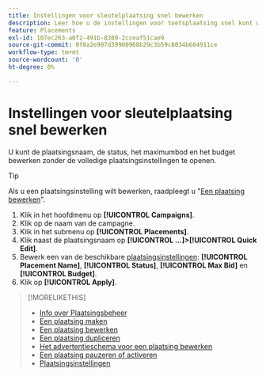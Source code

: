 ```yaml
---
title: Instellingen voor sleutelplaatsing snel bewerken
description: Leer hoe u de instellingen voor toetsplaatsing snel kunt wijzigen.
feature: Placements
exl-id: 107ec263-a0f2-491b-8380-2cceaf51cae9
source-git-commit: 0f0a2e907d39900968b29c3b59c8034b604911ce
workflow-type: tm+mt
source-wordcount: '0'
ht-degree: 0%

---
```


# Instellingen voor sleutelplaatsing snel bewerken

<!-- Some placements don't have this option. Clarify which placement types aren't eligible -- is it PG placements, or all placements using private inventory? And anything else? -->

U kunt de plaatsingsnaam, de status, het maximumbod en het budget bewerken zonder de volledige plaatsingsinstellingen te openen.

>[!TIP]
>
> Als u een plaatsingsinstelling wilt bewerken, raadpleegt u &quot;[Een plaatsing bewerken](/help/dsp/campaign-management/placements/placement-edit.md)&quot;.

1. Klik in het hoofdmenu op **[!UICONTROL Campaigns]**.
1. Klik op de naam van de campagne.
1. Klik in het submenu op **[!UICONTROL Placements]**.
1. Klik naast de plaatsingsnaam op **[!UICONTROL ...]>[!UICONTROL Quick Edit]**.
1. Bewerk een van de beschikbare [plaatsingsinstellingen](placement-settings.md):  **[!UICONTROL Placement Name]**, **[!UICONTROL Status]**, **[!UICONTROL Max Bid]** en **[!UICONTROL Budget]**.
1. Klik op **[!UICONTROL Apply]**.

>[!MORELIKETHIS]
>
>* [Info over Plaatsingsbeheer](placement-about.md)
>* [Een plaatsing maken](placement-create.md)
>* [Een plaatsing bewerken](placement-edit.md)
>* [Een plaatsing dupliceren](placement-duplicate.md)
>* [Het advertentieschema voor een plaatsing bewerken](placement-edit-ad-schedule.md)
>* [Een plaatsing pauzeren of activeren](placement-pause-activate.md)
>* [Plaatsingsinstellingen](placement-settings.md)


